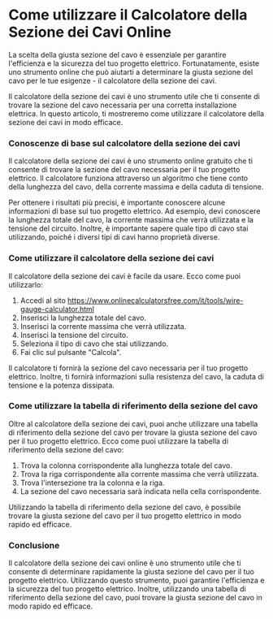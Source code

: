Come utilizzare il Calcolatore della Sezione dei Cavi Online
============================================================

La scelta della giusta sezione del cavo è essenziale per garantire l'efficienza e la sicurezza del tuo progetto elettrico. Fortunatamente, esiste uno strumento online che può aiutarti a determinare la giusta sezione del cavo per le tue esigenze - il calcolatore della sezione dei cavi.

Il calcolatore della sezione dei cavi è uno strumento utile che ti consente di trovare la sezione del cavo necessaria per una corretta installazione elettrica. In questo articolo, ti mostreremo come utilizzare il calcolatore della sezione dei cavi in modo efficace.

### Conoscenze di base sul calcolatore della sezione dei cavi

Il calcolatore della sezione dei cavi è uno strumento online gratuito che ti consente di trovare la sezione del cavo necessaria per il tuo progetto elettrico. Il calcolatore funziona attraverso un algoritmo che tiene conto della lunghezza del cavo, della corrente massima e della caduta di tensione.

Per ottenere i risultati più precisi, è importante conoscere alcune informazioni di base sul tuo progetto elettrico. Ad esempio, devi conoscere la lunghezza totale del cavo, la corrente massima che verrà utilizzata e la tensione del circuito. Inoltre, è importante sapere quale tipo di cavo stai utilizzando, poiché i diversi tipi di cavi hanno proprietà diverse.

### Come utilizzare il calcolatore della sezione dei cavi

Il calcolatore della sezione dei cavi è facile da usare. Ecco come puoi utilizzarlo:

1. Accedi al sito <https://www.onlinecalculatorsfree.com/it/tools/wire-gauge-calculator.html>
2. Inserisci la lunghezza totale del cavo.
3. Inserisci la corrente massima che verrà utilizzata.
4. Inserisci la tensione del circuito.
5. Seleziona il tipo di cavo che stai utilizzando.
6. Fai clic sul pulsante "Calcola".

Il calcolatore ti fornirà la sezione del cavo necessaria per il tuo progetto elettrico. Inoltre, ti fornirà informazioni sulla resistenza del cavo, la caduta di tensione e la potenza dissipata.

### Come utilizzare la tabella di riferimento della sezione del cavo

Oltre al calcolatore della sezione dei cavi, puoi anche utilizzare una tabella di riferimento della sezione del cavo per trovare la giusta sezione del cavo per il tuo progetto elettrico. Ecco come puoi utilizzare la tabella di riferimento della sezione del cavo:

1. Trova la colonna corrispondente alla lunghezza totale del cavo.
2. Trova la riga corrispondente alla corrente massima che verrà utilizzata.
3. Trova l'intersezione tra la colonna e la riga.
4. La sezione del cavo necessaria sarà indicata nella cella corrispondente.

Utilizzando la tabella di riferimento della sezione del cavo, è possibile trovare la giusta sezione del cavo per il tuo progetto elettrico in modo rapido ed efficace.

### Conclusione

Il calcolatore della sezione dei cavi online è uno strumento utile che ti consente di determinare rapidamente la giusta sezione del cavo per il tuo progetto elettrico. Utilizzando questo strumento, puoi garantire l'efficienza e la sicurezza del tuo progetto elettrico. Inoltre, utilizzando una tabella di riferimento della sezione del cavo, puoi trovare la giusta sezione del cavo in modo rapido ed efficace.